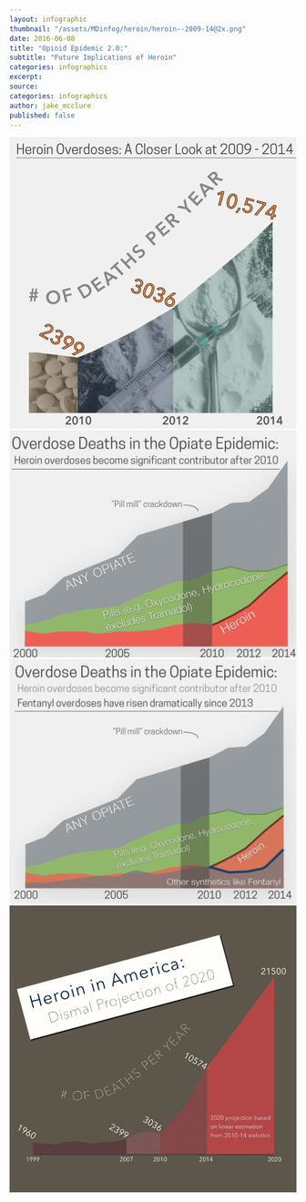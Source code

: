 ```yaml
---
layout: infographic
thumbnail: "/assets/MDinfog/heroin/heroin--2009-14@2x.png"
date: 2016-06-08
title: "Opioid Epidemic 2.0:"
subtitle: "Future Implications of Heroin"
categories: infographics
excerpt:
source:
categories: infographics
author: jake_mcclure
published: false
---
```

<Img src="/assets/MDinfog/heroin/heroin--2009-14@2x.png" class="img-infog"/>
<Img src="/assets/MDinfog/heroin/opiates-vs-heroin--2000-14@2x.png" class="img-infog"/>
<Img src="/assets/MDinfog/heroin/post-crackdown-ALL@2x.png" class="img-infog"/>
<Img src="/assets/MDinfog/heroin/heroin-proj-980x980.png" class="img-infog"/>
